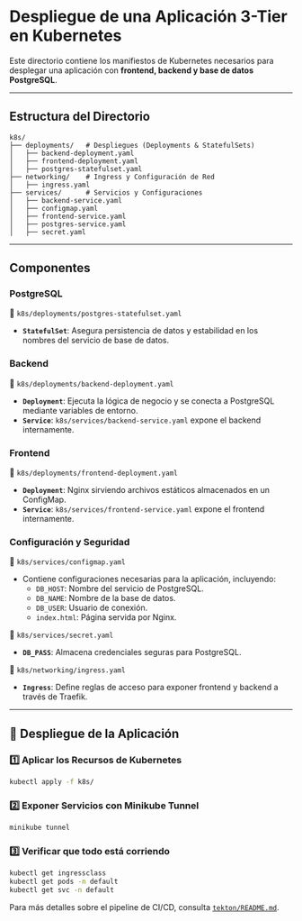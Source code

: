 # Despliegue de una Aplicación 3-Tier en Kubernetes

Este directorio contiene los manifiestos de Kubernetes necesarios para desplegar una aplicación con **frontend, backend y base de datos PostgreSQL**.

---

## Estructura del Directorio

```
k8s/
├── deployments/   # Despliegues (Deployments & StatefulSets)
│   ├── backend-deployment.yaml
│   ├── frontend-deployment.yaml
│   ├── postgres-statefulset.yaml
├── networking/    # Ingress y Configuración de Red
│   ├── ingress.yaml
├── services/      # Servicios y Configuraciones
│   ├── backend-service.yaml
│   ├── configmap.yaml
│   ├── frontend-service.yaml
│   ├── postgres-service.yaml
│   ├── secret.yaml
```

---

## Componentes

### **PostgreSQL**  
📌 `k8s/deployments/postgres-statefulset.yaml`
- **`StatefulSet`**: Asegura persistencia de datos y estabilidad en los nombres del servicio de base de datos.

### **Backend**  
📌 `k8s/deployments/backend-deployment.yaml`
- **`Deployment`**: Ejecuta la lógica de negocio y se conecta a PostgreSQL mediante variables de entorno.
- **`Service`**: `k8s/services/backend-service.yaml` expone el backend internamente.

### **Frontend**  
📌 `k8s/deployments/frontend-deployment.yaml`
- **`Deployment`**: Nginx sirviendo archivos estáticos almacenados en un ConfigMap.
- **`Service`**: `k8s/services/frontend-service.yaml` expone el frontend internamente.

### **Configuración y Seguridad**
📌 `k8s/services/configmap.yaml`  
- Contiene configuraciones necesarias para la aplicación, incluyendo:
  - `DB_HOST`: Nombre del servicio de PostgreSQL.
  - `DB_NAME`: Nombre de la base de datos.
  - `DB_USER`: Usuario de conexión.
  - `index.html`: Página servida por Nginx.

📌 `k8s/services/secret.yaml`  
- **`DB_PASS`**: Almacena credenciales seguras para PostgreSQL.

📌 `k8s/networking/ingress.yaml`  
- **`Ingress`**: Define reglas de acceso para exponer frontend y backend a través de Traefik.

---

## 🔧 Despliegue de la Aplicación

### **1️⃣ Aplicar los Recursos de Kubernetes**
```bash
kubectl apply -f k8s/
```

### **2️⃣ Exponer Servicios con Minikube Tunnel**
```bash
minikube tunnel
```

### **3️⃣ Verificar que todo está corriendo**
```bash
kubectl get ingressclass
kubectl get pods -n default
kubectl get svc -n default
```

Para más detalles sobre el pipeline de CI/CD, consulta [`tekton/README.md`](../tekton/README.md).
